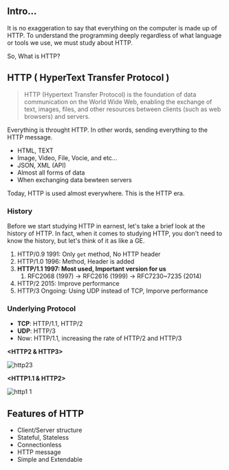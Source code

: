 ## Intro...
It is no exaggeration to say that everything on the computer is made up of HTTP. To understand the programming deeply regardless of what language or tools we use, we must study about HTTP. 

So, What is HTTP?

## HTTP ( HyperText Transfer Protocol )
> HTTP (Hypertext Transfer Protocol) is the foundation of data communication on the World Wide Web, enabling the exchange of text, images, files, and other resources between clients (such as web browsers) and servers.

Everything is throught HTTP. In other words, sending everything to the HTTP message.

- HTML, TEXT
- Image, Video, File, Vocie, and etc...
- JSON, XML (API)
- Almost all forms of data
- When exchanging data bewteen servers

Today, HTTP is used almost everywhere. This is the HTTP era.

### History
Before we start studying HTTP in earnest, let's take a brief look at the history of HTTP. In fact, when it comes to studying HTTP, you don't need to know the history, but let's think of it as like a GE.

1. HTTP/0.9 1991: Only `get` method, No HTTP header
2. HTTP/1.0 1996: Method, Header is added
3. **HTTP/1.1 1997: Most used, Important version for us**
	1. RFC2068 (1997) -> RFC2616 (1999) -> RFC7230~7235 (2014)
4. HTTP/2 2015: Improve performance
5. HTTP/3 Ongoing: Using UDP instead of TCP, Imporve performance

### Underlying Protocol
- **TCP**: HTTP/1.1, HTTP/2
- **UDP**: HTTP/3
- Now: HTTP/1.1, increasing the rate of HTTP/2 and HTTP/3

**<HTTP2 & HTTP3>**

![http23](https://github.com/jinscodes/Blog_nextJS/assets/87598134/4a7c3c04-73fb-46a6-b3fd-4dbf753258d4)

**<HTTP1.1 & HTTP2>**

![http1 1](https://github.com/jinscodes/Blog_nextJS/assets/87598134/a9029702-cc94-40af-9b21-b07949112775)

## Features of HTTP
- Client/Server structure
- Stateful, Stateless
- Connectionless
- HTTP message
- Simple and Extendable